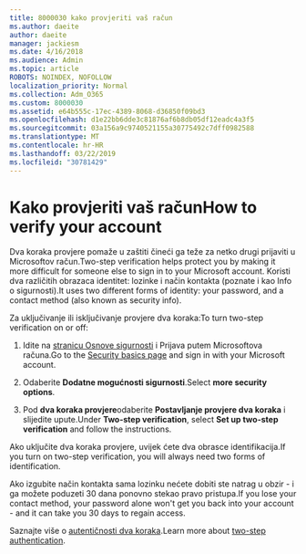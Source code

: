 ```yaml
---
title: 8000030 kako provjeriti vaš račun
ms.author: daeite
author: daeite
manager: jackiesm
ms.date: 4/16/2018
ms.audience: Admin
ms.topic: article
ROBOTS: NOINDEX, NOFOLLOW
localization_priority: Normal
ms.collection: Adm_O365
ms.custom: 8000030
ms.assetid: e64b555c-17ec-4389-8068-d36850f09bd3
ms.openlocfilehash: d1e22bb6dde3c81876af6b8db05df12eadc4a3f5
ms.sourcegitcommit: 03a156a9c9740521155a30775492c7dff0982588
ms.translationtype: MT
ms.contentlocale: hr-HR
ms.lasthandoff: 03/22/2019
ms.locfileid: "30781429"
---
```

# <a name="how-to-verify-your-account"></a><span data-ttu-id="0d744-102">Kako provjeriti vaš račun</span><span class="sxs-lookup"><span data-stu-id="0d744-102">How to verify your account</span></span>

<span data-ttu-id="0d744-103">Dva koraka provjere pomaže u zaštiti čineći ga teže za netko drugi prijaviti u Microsoftov račun.</span><span class="sxs-lookup"><span data-stu-id="0d744-103">Two-step verification helps protect you by making it more difficult for someone else to sign in to your Microsoft account.</span></span> <span data-ttu-id="0d744-104">Koristi dva različitih obrazaca identitet: lozinke i način kontakta (poznate i kao Info o sigurnosti).</span><span class="sxs-lookup"><span data-stu-id="0d744-104">It uses two different forms of identity: your password, and a contact method (also known as security info).</span></span> 
  
<span data-ttu-id="0d744-105">Za uključivanje ili isključivanje provjere dva koraka:</span><span class="sxs-lookup"><span data-stu-id="0d744-105">To turn two-step verification on or off:</span></span>
  
1. <span data-ttu-id="0d744-106">Idite na [stranicu Osnove sigurnosti](https://go.microsoft.com/fwlink/?linkid=842325) i Prijava putem Microsoftova računa.</span><span class="sxs-lookup"><span data-stu-id="0d744-106">Go to the [Security basics page](https://go.microsoft.com/fwlink/?linkid=842325) and sign in with your Microsoft account.</span></span> 
    
2. <span data-ttu-id="0d744-107">Odaberite **Dodatne mogućnosti sigurnosti**.</span><span class="sxs-lookup"><span data-stu-id="0d744-107">Select **more security options**.</span></span> 
    
3. <span data-ttu-id="0d744-108">Pod **dva koraka provjere**odaberite **Postavljanje provjere dva koraka** i slijedite upute.</span><span class="sxs-lookup"><span data-stu-id="0d744-108">Under **Two-step verification**, select **Set up two-step verification** and follow the instructions.</span></span> 
    
<span data-ttu-id="0d744-109">Ako uključite dva koraka provjere, uvijek ćete dva obrasce identifikacija.</span><span class="sxs-lookup"><span data-stu-id="0d744-109">If you turn on two-step verification, you will always need two forms of identification.</span></span>
  
<span data-ttu-id="0d744-110">Ako izgubite način kontakta sama lozinku nećete dobiti ste natrag u obzir - i ga možete poduzeti 30 dana ponovno stekao pravo pristupa.</span><span class="sxs-lookup"><span data-stu-id="0d744-110">If you lose your contact method, your password alone won't get you back into your account - and it can take you 30 days to regain access.</span></span> 
  
<span data-ttu-id="0d744-111">Saznajte više o [autentičnosti dva koraka](https://go.microsoft.com/fwlink/?linkid=872270).</span><span class="sxs-lookup"><span data-stu-id="0d744-111">Learn more about [two-step authentication](https://go.microsoft.com/fwlink/?linkid=872270).</span></span>
  

